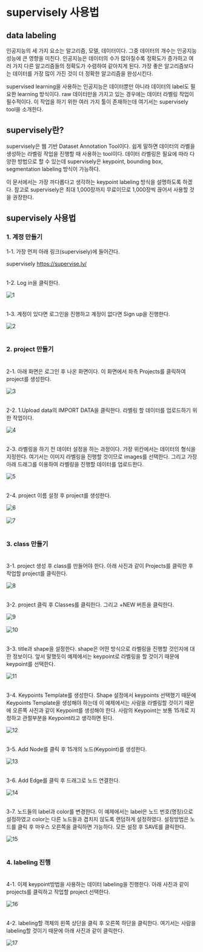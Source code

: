 # supervisely 사용법      


## data labeling

인공지능의 세 가지 요소는 알고리즘, 모델, 데이터이다. 그중 데이터의 개수는 인공지능 성능에 큰 영향을 미친다.
인공지능은 데이터의 수가 많아질수록 정확도가 증가하고 여러 가지 다른 알고리즘들의 정확도가 수렴하여 같아지게 된다.
가장 좋은 알고리즘보다는 데이터를 가장 많이 가진 것이 더 정확한 알고리즘을 완성시킨다.

supervised learning을 사용하는 인공지능은 데이터뿐만 아니라 데이터의 label도 필요한 learning 방식이다. raw 데이터만을 가지고 있는 경우에는 데이터 라벨링 작업이
필수적이다. 이 작업을 하기 위한 여러 가지 툴이 존재하는데 여기서는 supervisely tool을 소개한다.



## supervisely란?

supervisely은 웹 기반 Dataset Annotation Tool이다. 쉽게 말하면 데이터의 라벨을 생성하는 라벨링 작업을 진행할 때 사용하는 tool이다. 데이터 라벨링은 필요에 따라 다양한 방법으로 할 수 있는데 supervisely은 keypoint, bounding box, segmentation labeling 방식이 가능하다.      

이 문서에서는 가장 까다롭다고 생각하는 keypoint labeling 방식을 설명하도록 하겠다. 참고로 supervisely은 최대 1,000장까지 무료이므로 1,000장씩 끊어서 사용할 것을 권장한다.  



## supervisely 사용법

###  1. 계정 만들기 

1-1. 가장 먼저 아래 링크(supervisely)에 들어간다.

supervisely https://supervise.ly/<br/><br/>

1-2. Log in을 클릭한다. 

![1](./img/1.JPG)<br/><br/>

1-3. 계정이 있다면 로그인을 진행하고 계정이 없다면 Sign up을 진행한다. 


![2](./img/2.JPG)<br/><br/>

###  2. project 만들기<br/><br/>

2-1. 아래 화면은 로그인 후 나온 화면이다. 이 화면에서 좌측 Projects를 클릭하여 project를 생성한다.<br/>

![3](./img/3.JPG)<br/><br/>

2-2. 1.Upload data의 IMPORT DATA을 클릭한다. 라벨링 할 데이터를 업로드하기 위한 작업이다.<br/>

![4](./img/4.JPG)<br/><br/>

2-3. 라벨링을 하기 전 데이터 설정을 하는 과정이다. 가장 위칸에서는 데이터의 형식을 지정한다. 여기서는 이미지 라벨링을 진행할 것이므로 images를 선택한다. 그리고 가장 아래 드래그를 이용하여 라벨링을 진행할 데이터를 업로드한다.<br/>

![5](./img/5.JPG)<br/><br/>

2-4. project 이름 설정 후 project를 생성한다.<br/>

![6](./img/6.JPG)<br/><br/>
![7](./img/7.JPG)<br/><br/>

###  3. class 만들기<br/><br/>

3-1. project 생성 후 class를 만들어야 한다. 아래 사진과 같이 Projects를 클릭한 후 작업할 project를 클릭한다.<br/>

![8](./img/8.JPG)<br/><br/>

3-2. project 클릭 후 Classes를 클릭한다. 그리고 +NEW 버튼을 클릭한다. <br/>

![9](./img/9.JPG)<br/><br/>
![10](./img/10.JPG)<br/><br/>


3-3. title과 shape을 설정한다. shape은 어떤 방식으로 라벨링을 진행할 것인지에 대한 정보이다. 앞서 말했듯이 예제에서는 keypoint로 라벨링을 할 것이기 때문에 keypoint를 선택한다. 

![11](./img/11.JPG)<br/><br/>

3-4. Keypoints Template를 생성한다. Shape 설정에서 keypoints 선택했기 때문에 Keypoints Template을 생성해야 하는데 이 예제에서는 사람을 라벨링할 것이기 때문에 오른쪽 사진과 같이 Keypoint를 생성해야 한다. 사람의 Keypoint는 보통 15개로 지정하고 관절부분을 Keypoint라고 생각하면 된다. 

![12](./img/12.JPG)<br/><br/>

3-5. Add Node를 클릭 후 15개의 노드(Keypoint)를 생성한다.<br/>

![13](./img/13.JPG)<br/><br/>

3-6. Add Edge를 클릭 후 드래그로 노드 연결한다. 

![14](./img/14.JPG)<br/><br/>

3-7. 노드들의 label과 color를 변경한다. 이 예제에서는 label은 노드 번호(명칭)으로 설정하였고 color는 다른 노드들과 겹치지 않도록 랜덤하게 설정하였다. 설정방법은 노드를 클릭 후 마우스 오른쪽을 클릭하면 가능하다. 모든 설정 후 SAVE를 클릭한다.<br/>

![15](./img/15.JPG)<br/><br/>

###  4. labeling 진행<br/><br/>

4-1. 이제 keypoint방법을 사용하는 데이터 labeling을 진행한다. 아래 사진과 같이 projects를 클릭하고 작업할 project 선택한다.<br/>

![16](./img/16.JPG)<br/><br/>

4-2. labeling할 객체의 왼쪽 상단을 클릭 후 오른쪽 하단을 클릭한다. 여기서는 사람을 labeling할 것이기 때문에 아래 사진과 같이 클릭한다.<br/>

![17](./img/17.JPG)<br/><br/>



